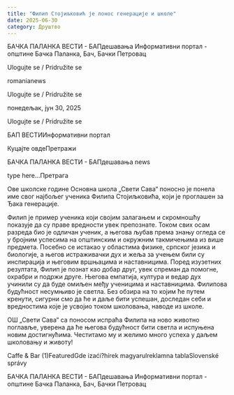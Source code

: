 ```yaml
---
title: "Филип Стојиљковић је понос генерације и школе"
date: 2025-06-30
category: Друштво
---
```


БАЧКА ПАЛАНКА ВЕСТИ - БАПдешавања Информативни портал - општине Бачка Паланка, Бач, Бачки Петровац

Ulogujte se / Pridružite se

romanianews

Ulogujte se / Pridružite se

понедељак, јун 30, 2025

Ulogujte se / Pridružite se

БАП ВЕСТИИнформативни портал

Куцајте овдеПретражи

БАЧКА ПАЛАНКА ВЕСТИ - БАПдешавања news

type here...Претрага

Ове школске године Основна школа „Свети Сава“ поносно је понела име свог најбољег ученика Филипа Стојиљковића, који је проглашен за Ђака генерације.

Филип је пример ученика који својим залагањем и скромношћу показује да су праве вредности увек препознате. Током свих осам разреда био је одличан ученик, а његова љубав према знању огледа се у бројним успесима на општинским и окружним такмичењима из више предмета. Посебно се истакао у областима физике, српског језика и биологије, а његов истраживачки дух и жеља за учењем били су инспирација и његовим вршњацима и наставницима.
Поред изузетних резултата, Филип је познат као добар друг, увек спреман да помогне, охрабри и подржи друге. Његова емпатија, култура и ведар дух учинили су да буде омиљен међу ученицима и наставницима.
Филипова будућност несумњиво је светла. Без обзира на то којим ће путем кренути, сигурни смо да ће и даље бити успешан, доследан себи и вредностима које је усвојио током школовања, наводе из школе.









ОШ „Свети Сава“ са поносом испраћа Филипа на ново животно поглавље, уверена да ће његова будућност бити светла и испуњена новим достигнућима. Честитамо му и желимо много успеха у даљем школовању и животу!

Caffe & Bar (1)FeaturedGde izaći?hírek magyarulreklamna tablaSlovenské správy

БАЧКА ПАЛАНКА ВЕСТИ - БАПдешавања Информативни портал - општине Бачка Паланка, Бач, Бачки Петровац
